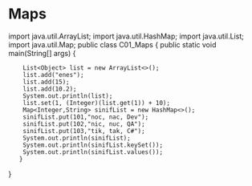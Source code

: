 # Maps
import java.util.ArrayList;
import java.util.HashMap;
import java.util.List;
import java.util.Map;
public class C01_Maps {
    public static void main(String[] args) {
       
        List<Object> list = new ArrayList<>();
        list.add("enes");
        list.add(15);
        list.add(10.2);
        System.out.println(list);
        list.set(1, (Integer)(list.get(1)) + 10);
        Map<Integer,String> sinifList = new HashMap<>();
        sinifList.put(101,"noc, nac, Dev");
        sinifList.put(102,"nic, nuc, QA");
        sinifList.put(103,"tik, tak, C#");
        System.out.println(sinifList);
        System.out.println(sinifList.keySet()); 
        System.out.println(sinifList.values());
       }
}

        
    
  
       
